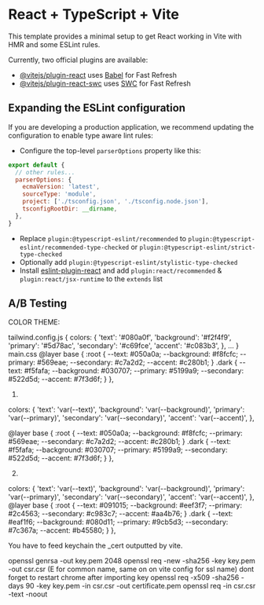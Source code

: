 # React + TypeScript + Vite

This template provides a minimal setup to get React working in Vite with HMR and some ESLint rules.

Currently, two official plugins are available:

- [@vitejs/plugin-react](https://github.com/vitejs/vite-plugin-react/blob/main/packages/plugin-react/README.md) uses [Babel](https://babeljs.io/) for Fast Refresh
- [@vitejs/plugin-react-swc](https://github.com/vitejs/vite-plugin-react-swc) uses [SWC](https://swc.rs/) for Fast Refresh

## Expanding the ESLint configuration

If you are developing a production application, we recommend updating the configuration to enable type aware lint rules:

- Configure the top-level `parserOptions` property like this:

```js
export default {
  // other rules...
  parserOptions: {
    ecmaVersion: 'latest',
    sourceType: 'module',
    project: ['./tsconfig.json', './tsconfig.node.json'],
    tsconfigRootDir: __dirname,
  },
}
```

- Replace `plugin:@typescript-eslint/recommended` to `plugin:@typescript-eslint/recommended-type-checked` or `plugin:@typescript-eslint/strict-type-checked`
- Optionally add `plugin:@typescript-eslint/stylistic-type-checked`
- Install [eslint-plugin-react](https://github.com/jsx-eslint/eslint-plugin-react) and add `plugin:react/recommended` & `plugin:react/jsx-runtime` to the `extends` list

A/B Testing
------------------------
COLOR THEME:

tailwind.config.js {
  colors: {
    'text': '#080a0f',
    'background': '#f2f4f9',
    'primary': '#5d78ac',
    'secondary': '#c69fce',
    'accent': '#c083b3',
   },
   ...
}
main.css
@layer base {
  :root {
    --text: #050a0a;
    --background: #f8fcfc;
    --primary: #569eae;
    --secondary: #c7a2d2;
    --accent: #c280b1;
  }
  .dark {
    --text: #f5fafa;
    --background: #030707;
    --primary: #5199a9;
    --secondary: #522d5d;
    --accent: #7f3d6f;
  }
},

1.
colors: {
 'text': 'var(--text)',
 'background': 'var(--background)',
 'primary': 'var(--primary)',
 'secondary': 'var(--secondary)',
 'accent': 'var(--accent)',
},

@layer base {
  :root {
    --text: #050a0a;
    --background: #f8fcfc;
    --primary: #569eae;
    --secondary: #c7a2d2;
    --accent: #c280b1;
  }
  .dark {
    --text: #f5fafa;
    --background: #030707;
    --primary: #5199a9;
    --secondary: #522d5d;
    --accent: #7f3d6f;
  }
},


2.
colors: {
 'text': 'var(--text)',
 'background': 'var(--background)',
 'primary': 'var(--primary)',
 'secondary': 'var(--secondary)',
 'accent': 'var(--accent)',
},
@layer base {
  :root {
    --text: #091015;
    --background: #eef3f7;
    --primary: #2c4563;
    --secondary: #c983c7;
    --accent: #aa4b76;
  }
  .dark {
    --text: #eaf1f6;
    --background: #080d11;
    --primary: #9cb5d3;
    --secondary: #7c367a;
    --accent: #b45580;
  }
},

You have to feed keychain the _cert outputted by vite.

openssl genrsa -out key.pem 2048
openssl req -new -sha256 -key key.pem -out csr.csr (E for common name, same on on vite config for ssl name) dont forget to restart chrome after importing key
openssl req -x509 -sha256 -days 90 -key key.pem -in csr.csr -out certificate.pem
openssl req -in csr.csr -text -noout 
